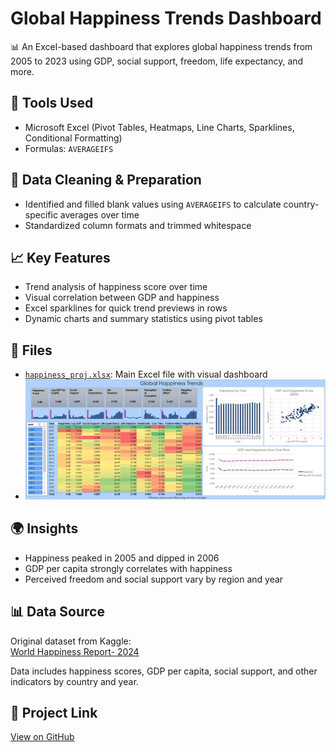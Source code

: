 # Global Happiness Trends Dashboard

📊 An Excel-based dashboard that explores global happiness trends from 2005 to 2023 using GDP, social support, freedom, life expectancy, and more.

## 🔧 Tools Used
- Microsoft Excel (Pivot Tables, Heatmaps, Line Charts, Sparklines, Conditional Formatting)
- Formulas: `AVERAGEIFS`

## 🧹 Data Cleaning & Preparation
- Identified and filled blank values using `AVERAGEIFS` to calculate country-specific averages over time
- Standardized column formats and trimmed whitespace

## 📈 Key Features
- Trend analysis of happiness score over time
- Visual correlation between GDP and happiness
- Excel sparklines for quick trend previews in rows
- Dynamic charts and summary statistics using pivot tables

## 📁 Files
- [`happiness_proj.xlsx`](./happiness_proj.xlsx): Main Excel file with visual dashboard
- ![Dashboard Preview](./screenshots/dashboard.png)

## 🌍 Insights
- Happiness peaked in 2005 and dipped in 2006
- GDP per capita strongly correlates with happiness
- Perceived freedom and social support vary by region and year

## 📊 Data Source
Original dataset from Kaggle:  
[World Happiness Report- 2024]([https://www.kaggle.com/datasets/jainaru/world-happiness-report-2024-yearly-updated](https://www.kaggle.com/datasets/jainaru/world-happiness-report-2024-yearly-updated?select=World-happiness-report-updated_2024.csv))

Data includes happiness scores, GDP per capita, social support, and other indicators by country and year.

## 🔗 Project Link
[View on GitHub](https://github.com/aaronthai2/global-happiness-analysis)
